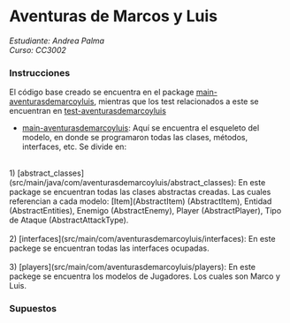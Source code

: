 # Aventuras de Marcos y Luis
_Estudiante: Andrea Palma_ <br>
_Curso: CC3002_ <br>


### Instrucciones
El código base creado se encuentra en el package
[main-aventurasdemarcoyluis](src/main/java/com/aventurasdemarcoyluis),
mientras que los test relacionados a este se encuentran en 
[test-aventurasdemarcoyluis](src/test/java/com/aventurasdemarcoyluis) <br>
- [main-aventurasdemarcoyluis](src/main/java/com/aventurasdemarcoyluis): Aquí se encuentra el esqueleto del modelo, en donde se programaron
todas las clases, métodos, interfaces, etc. Se divide en: <br>
<br>
1) [abstract_classes](src/main/java/com/aventurasdemarcoyluis/abstract_classes):
En este package se encuentran todas las clases abstractas creadas.
Las cuales referencian a cada modelo: [Item](AbstractItem) (AbstractItem), Entidad (AbstractEntities),
Enemigo (AbstractEnemy), Player (AbstractPlayer), Tipo de Ataque (AbstractAttackType). <br>
<br>
2) [interfaces](src/main/com/aventurasdemarcoyluis/interfaces):
En este packege se encuentran todas las interfaces ocupadas. <br>
<br>
3) [players](src/main/com/aventurasdemarcoyluis/players):
En este packege se encuentra los modelos de Jugadores. Los cuales son Marco y Luis.

### Supuestos

